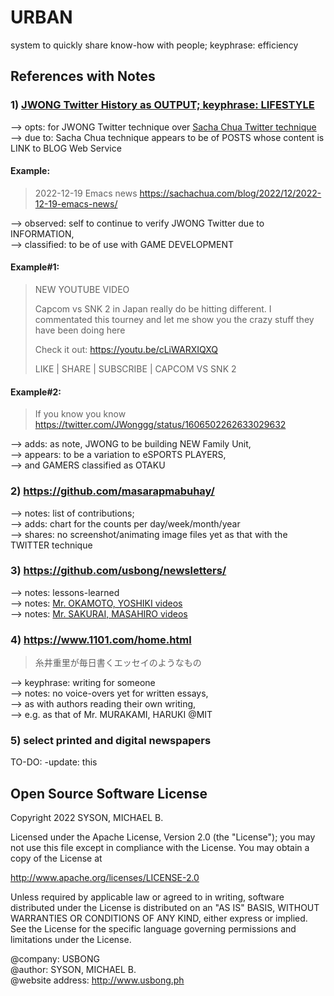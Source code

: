 # URBAN
system to quickly share know-how with people; keyphrase: efficiency

## References with Notes

### 1) [JWONG Twitter History as OUTPUT; keyphrase: LIFESTYLE](https://twitter.com/JWonggg)<br/>
--> opts: for JWONG Twitter technique over [Sacha Chua Twitter technique](https://twitter.com/sachac)<br/>
--> due to: Sacha Chua technique appears to be of POSTS whose content is LINK to BLOG Web Service<br/>
#### Example: 

> 2022-12-19 Emacs news https://sachachua.com/blog/2022/12/2022-12-19-emacs-news/

--> observed: self to continue to verify JWONG Twitter due to INFORMATION,<br/>
--> classified: to be of use with GAME DEVELOPMENT<br/>

#### Example#1: 

> NEW YOUTUBE VIDEO
>
> Capcom vs SNK 2 in Japan really do be hitting different.  I commentated this tourney and let me show you the crazy stuff they have been doing here
>
> Check it out: https://youtu.be/cLiWARXIQXQ
>
> LIKE | SHARE | SUBSCRIBE | CAPCOM VS SNK 2

#### Example#2: 

> If you know you know<br/>
> https://twitter.com/JWonggg/status/1606502262633029632

--> adds: as note, JWONG to be building NEW Family Unit,<br/>
--> appears: to be a variation to eSPORTS PLAYERS, <br/>
--> and GAMERS classified as OTAKU

### 2) https://github.com/masarapmabuhay/<br/>
--> notes: list of contributions;<br/>
--> adds: chart for the counts per day/week/month/year<br/>
--> shares: no screenshot/animating image files yet as that with the TWITTER technique

### 3) https://github.com/usbong/newsletters/<br/>
--> notes: lessons-learned<br/>
--> notes: [Mr. OKAMOTO, YOSHIKI videos](https://www.youtube.com/channel/UCjuSyACqtoJEm3A1X87Zi6Q/videos)<br/>
--> notes: [Mr. SAKURAI, MASAHIRO videos](https://www.youtube.com/c/sora_sakurai_jp)

### 4) https://www.1101.com/home.html<br/>

> 糸井重里が毎日書くエッセイのようなもの

--> keyphrase: writing for someone<br/>
--> notes: no voice-overs yet for written essays, <br/>
--> as with authors reading their own writing, <br/>
--> e.g. as that of Mr. MURAKAMI, HARUKI @MIT

### 5) select printed and digital newspapers<br/>

TO-DO: -update: this

## Open Source Software License
Copyright 2022 SYSON, MICHAEL B.

Licensed under the Apache License, Version 2.0 (the "License"); you may not use this file except in compliance with the License. You may obtain a copy of the License at

   http://www.apache.org/licenses/LICENSE-2.0
  
Unless required by applicable law or agreed to in writing, software distributed under the License is distributed on an "AS IS" BASIS, WITHOUT WARRANTIES OR CONDITIONS OF ANY KIND, either express or implied. See the License for the specific language governing permissions and limitations under the License.

@company: USBONG<br/>
@author: SYSON, MICHAEL B.<br/>
@website address: http://www.usbong.ph<br/>
